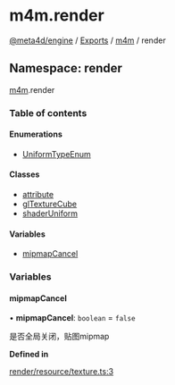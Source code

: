 # m4m.render

[@meta4d/engine](../) / [Exports](./) / [m4m](m4m.md) / render

## Namespace: render

[m4m](m4m.md).render

### Table of contents

#### Enumerations

* [UniformTypeEnum](../enums/m4m.render.UniformTypeEnum.md)

#### Classes

* [attribute](../classes/m4m.render.attribute.md)
* [glTextureCube](../classes/m4m.render.glTextureCube.md)
* [shaderUniform](../classes/m4m.render.shaderUniform.md)

#### Variables

* [mipmapCancel](m4m.render.md#mipmapcancel)

### Variables

#### mipmapCancel

• **mipmapCancel**: `boolean` = `false`

是否全局关闭，贴图mipmap

**Defined in**

[render/resource/texture.ts:3](https://github.com/meta4d-me/meta4d-engine/blob/cf6bfe6/src/render/resource/texture.ts#L3)
